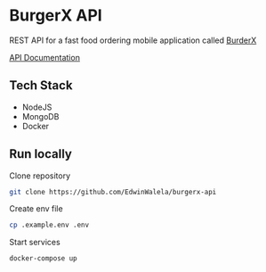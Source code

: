 # BurgerX API

REST API for a fast food ordering mobile application called [BurderX](https://www.edwinwalela.com/projects/burgerx/)


[API Documentation](https://documenter.getpostman.com/view/4654837/UVXesJR2)

## Tech Stack

- NodeJS 
- MongoDB
- Docker

## Run locally

Clone repository

```bash 
git clone https://github.com/EdwinWalela/burgerx-api
```

Create env file

```bash
cp .example.env .env
```

Start services

```bash
docker-compose up
```
